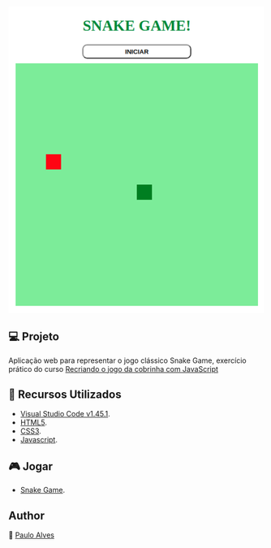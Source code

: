 <p align="center">
  <img src="https://github.com/PauloAlves8039/snake-game-javascript/blob/master/assets/img/screenshot.png" alt="Snake Game">
</p>

## :computer: Projeto
Aplicação web para representar o jogo clássico Snake Game, exercício prático do curso 
[Recriando o jogo da cobrinha com JavaScript](https://digitalinnovation.one/projetos/recriando-o-jogo-da-cobrinha-com-javascript/?ref=lp&hidden_text&source=/skills/javascript&)

## :wrench: Recursos Utilizados
- [Visual Studio Code v1.45.1](https://code.visualstudio.com/).
- [HTML5](https://www.w3schools.com/html/).
- [CSS3](https://www.w3schools.com/css/).
- [Javascript](https://developer.mozilla.org/pt-BR/docs/Web/JavaScript).

## :video_game: Jogar
- [Snake Game](https://pauloalves8039.github.io/snake-game-javascript/).

## Author
:boy: [Paulo Alves](https://github.com/PauloAlves8039)
